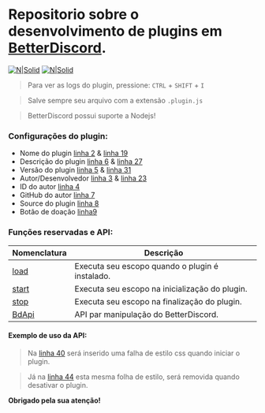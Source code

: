 # Repositorio sobre o desenvolvimento de plugins em [BetterDiscord](https://github.com/BetterDiscord/Installer/releases/tag/v1.0.0-beta).

[![N|Solid](https://cdn.discordapp.com/attachments/631607183301148672/724397007170568313/paypal.png)](https://www.paypal.com/cgi-bin/webscr?cmd=_donations&business=fabinhoec2210@gmail.com&item_name=F%C3%A1bio&currency_code=BRL)  [![N|Solid](https://cdn.discordapp.com/attachments/631607183301148672/724397005543178270/picpay.png)](https://app.picpay.com/user/smuu)

> Para ver as logs do plugin, pressione: `CTRL` + `SHIFT` + `I`

> Salve sempre seu arquivo com a extensão `.plugin.js`

> BetterDiscord possui suporte a Nodejs!

### Configurações do plugin:
- Nome do plugin [linha 2](/TemplatePlugin.plugin.js#L2) & [linha 19](/TemplatePlugin.plugin.js#L19)
- Descrição do plugin [linha 6](/TemplatePlugin.plugin.js#L6) & [linha 27](/TemplatePlugin.plugin.js#L27)
- Versão do plugin [linha 5](/TemplatePlugin.plugin.js#L5) & [linha 31](/TemplatePlugin.plugin.js#L31)
- Autor/Desenvolvedor [linha 3](/TemplatePlugin.plugin.js#L3) & [linha 23](/TemplatePlugin.plugin.js#L23)
- ID do autor [linha 4](/TemplatePlugin.plugin.js#L4)
- GitHub do autor [linha 7](/TemplatePlugin.plugin.js#L7)
- Source do plugin [linha 8](/TemplatePlugin.plugin.js#L8)
- Botão de doação [linha9](/TemplatePlugin.plugin.js#L9)

### Funções reservadas e API:

| Nomenclatura | Descrição |
| - | - |
| [load](/TemplatePlugin.plugin.js#L34) | Executa seu escopo quando o plugin é instalado.
| [start](/TemplatePlugin.plugin.js#L38) | Executa seu escopo na inicialização do plugin.
| [stop](/TemplatePlugin.plugin.js#L42) | Executa seu escopo na finalização do plugin.
| [BdApi](/TemplatePlugin.plugin.js#L39) | API par manipulação do BetterDiscord.

#### Exemplo de uso da API:
> Na [linha 40](/TemplatePlugin.plugin.js#L40) será inserido uma falha de estilo css quando iniciar o plugin.

> Já na [linha 44](/TemplatePlugin.plugin.js#L44) esta mesma folha de estilo, será removida quando desativar o plugin. 

**Obrigado pela sua atenção!**

